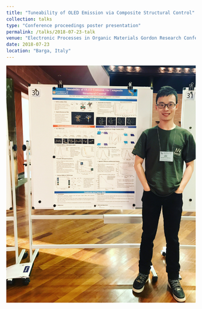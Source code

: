 ```yaml
---
title: "Tuneability of OLED Emission via Composite Structural Control"
collection: talks
type: "Conference proceedings poster presentation"
permalink: /talks/2018-07-23-talk
venue: "Electronic Processes in Organic Materials Gordon Research Conference"
date: 2018-07-23
location: "Barga, Italy"
---
```

![2018-07-23-talk](/images/2018-07-23-talk.JPG)
